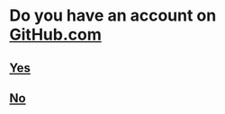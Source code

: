 # Do you have an account on [GitHub.com](https://github.com/)

## [Yes](04-send-username.md)

## [No](03-git-signup.md)